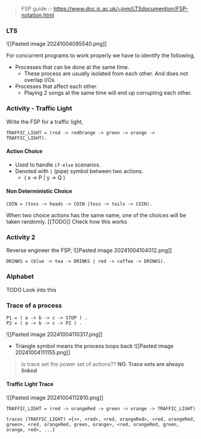 >FSP guide :- https://www.doc.ic.ac.uk/~jnm/LTSdocumention/FSP-notation.html

### LTS 
![[Pasted image 20241004085540.png]]

For concurrent programs to work properly we have to identify the following,
- Processes that can be done at the same time.
	- These process are usually isolated from each other. And does not overlap I/Os
- Processes that affect each other.
	- Playing 2 songs at the same time will end up corrupting each other.

### Activity - Traffic Light

Write the FSP for a traffic light,
```
TRAFFIC_LIGHT = (red -> redOrange -> green -> orange -> TRAFFIC_LIGHT).
```


#### Action Choice
- Used to handle `if-else` scenarios.
- Denoted with `|` (pipe) symbol between two actions.
	- ( x -> P | y -> Q )
#### Non Deterministic Choice

```
COIN = (toss -> heads -> COIN |toss -> tails -> COIN).
```

When two choice actions has the same name, one of the choices will be taken randomly.
[[TODO]] Check how this works

### Activity 2
Reverse engineer the FSP,
![[Pasted image 20241004104012.png]]

```
DRINKS = (blue -> tea -> DRINKS | red -> coffee -> DRINKS).
```

### Alphabet

TODO Look into this

### Trace of a process

```
P1 = ( a -> b -> c -> STOP ) . 
P2 = ( a -> b -> c -> P2 ) .
```
![[Pasted image 20241004110317.png]]

- Triangle symbol means the process loops back
![[Pasted image 20241004111155.png]]
> Is trace set the power set of actions??
> **NO. Trace sets are always linked**

#### Traffic Light Trace
![[Pasted image 20241004112810.png]]
```
TRAFFIC_LIGHT = (red -> orangeRed -> green -> orange -> TRAFFIC_LIGHT)
```

```
traces (TRAFFIC_LIGHT) ={<>, <red>, <red, orangeRed>, <red, orangeRed, green>, <red, orangeRed, green, orange>, <red, orangeRed, green, orange, red>, ...} 
```

	